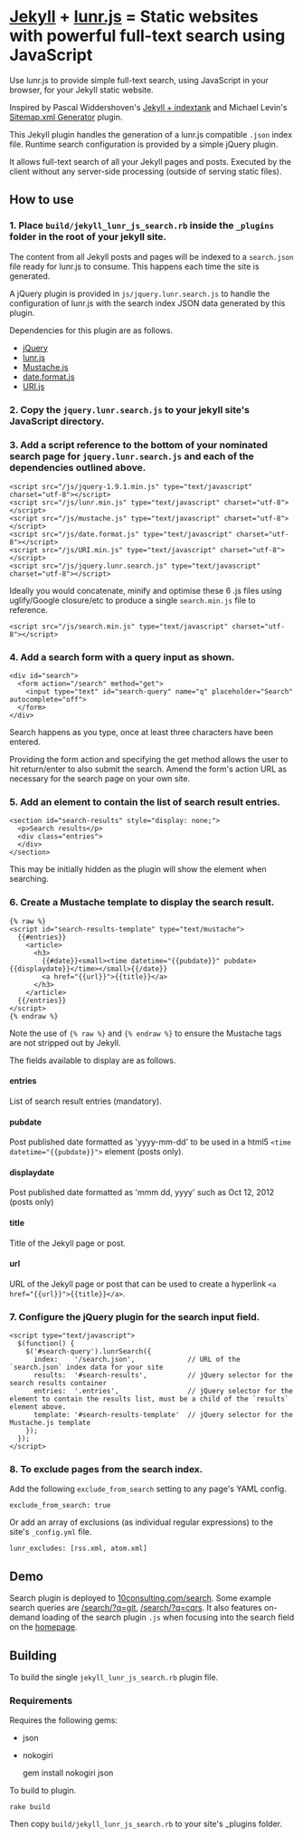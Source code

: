 # [Jekyll](http://jekyllrb.com/) + [lunr.js](http://lunrjs.com/) = Static websites with powerful full-text search using JavaScript

Use lunr.js to provide simple full-text search, using JavaScript in your browser, for your Jekyll static website.

Inspired by Pascal Widdershoven's [Jekyll + indextank](https://github.com/PascalW/jekyll_indextank) and Michael Levin's [Sitemap.xml Generator](https://github.com/kinnetica/jekyll-plugins) plugin.

This Jekyll plugin handles the generation of a lunr.js compatible `.json` index file. Runtime search configuration is provided by a simple jQuery plugin.

It allows full-text search of all your Jekyll pages and posts. Executed by the client without any server-side processing (outside of serving static files).

## How to use

### 1. Place `build/jekyll_lunr_js_search.rb` inside the `_plugins` folder in the root of your jekyll site.

The content from all Jekyll posts and pages will be indexed to a `search.json` file ready for lunr.js to consume. This happens each time the site is generated.

A jQuery plugin is provided in `js/jquery.lunr.search.js` to handle the configuration of lunr.js with the search index JSON data generated by this plugin.

Dependencies for this plugin are as follows.

* [jQuery](jquery.com)
* [lunr.js](lunrjs.com)
* [Mustache.js](https://github.com/janl/mustache.js)
* [date.format.js](http://blog.stevenlevithan.com/archives/date-time-format)
* [URI.js](http://medialize.github.com/URI.js/)

### 2. Copy the `jquery.lunr.search.js` to your jekyll site's JavaScript directory.

### 3. Add a script reference to the bottom of your nominated search page for `jquery.lunr.search.js` and each of the dependencies outlined above.

    <script src="/js/jquery-1.9.1.min.js" type="text/javascript" charset="utf-8"></script>
    <script src="/js/lunr.min.js" type="text/javascript" charset="utf-8"></script>
    <script src="/js/mustache.js" type="text/javascript" charset="utf-8"></script>
    <script src="/js/date.format.js" type="text/javascript" charset="utf-8"></script>
    <script src="/js/URI.min.js" type="text/javascript" charset="utf-8"></script>
    <script src="/js/jquery.lunr.search.js" type="text/javascript" charset="utf-8"></script>
    
Ideally you would concatenate, minify and optimise these 6 .js files using uglify/Google closure/etc to produce a single `search.min.js` file to reference.

    <script src="/js/search.min.js" type="text/javascript" charset="utf-8"></script>

### 4. Add a search form with a query input as shown.

    <div id="search">
      <form action="/search" method="get">
        <input type="text" id="search-query" name="q" placeholder="Search" autocomplete="off">
      </form>
    </div>

Search happens as you type, once at least three characters have been entered. 

Providing the form action and specifying the get method allows the user to hit return/enter to also submit the search.
Amend the form's action URL as necessary for the search page on your own site.

### 5. Add an element to contain the list of search result entries.

    <section id="search-results" style="display: none;">
      <p>Search results</p>
      <div class="entries">
      </div>
    </section>

This may be initially hidden as the plugin will show the element when searching.

### 6. Create a Mustache template to display the search result.

    {% raw %}
    <script id="search-results-template" type="text/mustache">
      {{#entries}}
        <article>
          <h3>
            {{#date}}<small><time datetime="{{pubdate}}" pubdate>{{displaydate}}</time></small>{{/date}}
            <a href="{{url}}">{{title}}</a>
          </h3>
        </article>
      {{/entries}}
    </script>
    {% endraw %}

Note the use of `{% raw %}` and `{% endraw %}` to ensure the Mustache tags are not stripped out by Jekyll.

The fields available to display are as follows.

#### entries
List of search result entries (mandatory).
#### pubdate
Post published date formatted as 'yyyy-mm-dd' to be used in a html5 `<time datetime="{{pubdate}}">` element (posts only).
#### displaydate
Post published date formatted as 'mmm dd, yyyy' such as Oct 12, 2012 (posts only)
#### title
Title of the Jekyll page or post.
#### url
URL of the Jekyll page or post that can be used to create a hyperlink `<a href="{{url}}">{{title}}</a>`.

### 7. Configure the jQuery plugin for the search input field.

    <script type="text/javascript">
      $(function() {
        $('#search-query').lunrSearch({
          index:    '/search.json',             // URL of the `search.json` index data for your site
          results:  '#search-results',          // jQuery selector for the search results container
          entries:  '.entries',                 // jQuery selector for the element to contain the results list, must be a child of the `results` element above.
          template: '#search-results-template'  // jQuery selector for the Mustache.js template
        });
      });
    </script>

### 8. To exclude pages from the search index.

Add the following `exclude_from_search` setting to any page's YAML config. 

    exclude_from_search: true

Or add an array of exclusions (as individual regular expressions) to the site's `_config.yml` file.
    
    lunr_excludes: [rss.xml, atom.xml]

## Demo

Search plugin is deployed to [10consulting.com/search](http://10consulting.com/search/).
Some example search queries are [/search/?q=git](http://10consulting.com/search/?q=git), [/search/?q=cqrs](http://10consulting.com/search/?q=cqrs).
It also features on-demand loading of the search plugin `.js` when focusing into the search field on the [homepage](http://10consulting.com/).

## Building

To build the single `jekyll_lunr_js_search.rb` plugin file.

### Requirements

Requires the following gems:

* json
* nokogiri

    gem install nokogiri json

To build to plugin.

    rake build

Then copy `build/jekyll_lunr_js_search.rb` to your site's _plugins folder.